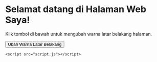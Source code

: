 <!DOCTYPE html>
<html lang="id">
<head>
    <meta charset="UTF-8">
    <meta name="viewport" content="width=device-width, initial-scale=1.0">
    <title>Contoh Web HTML, CSS, dan JS</title>
    <link rel="stylesheet" href="style.css">
</head>
<body>
    <div class="container">
        <h1>Selamat datang di Halaman Web Saya!</h1>
        <p>Klik tombol di bawah untuk mengubah warna latar belakang halaman.</p>
        <button id="changeColorBtn">Ubah Warna Latar Belakang</button>
    </div>

    <script src="script.js"></script>
</body>
</html>
